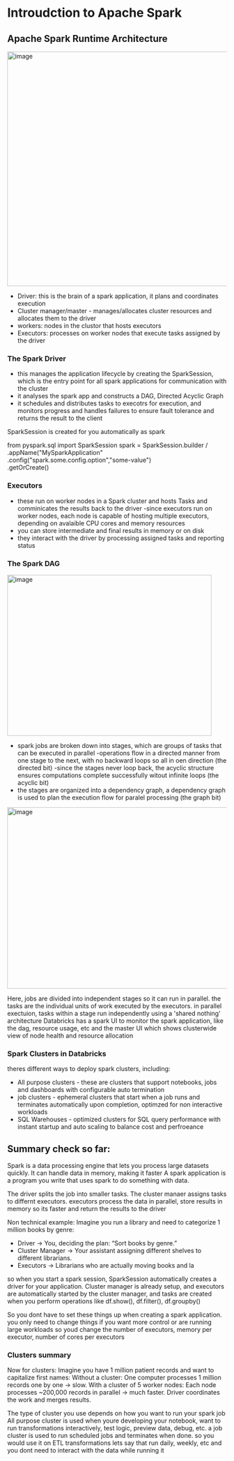# Introudction to Apache Spark

## Apache Spark Runtime Architecture
<img width="902" height="538" alt="image" src="https://github.com/user-attachments/assets/13dca747-0afe-4aba-a579-16a8392d097e" />

- Driver: this is the brain of a spark application, it plans and coordinates execution
- Cluster manager/master - manages/allocates cluster resources and allocates them to the driver
- workers: nodes in the clustor that hosts executors
- Executors: processes on worker nodes that execute tasks assigned by the driver 

### The Spark Driver
- this manages the application lifecycle by creating the SparkSession, which is the entry point for all spark applications for communication with the cluster
- it analyses the spark app and constructs a DAG, Directed Acyclic Graph
- it schedules and distributes tasks to execotrs for execution, and monitors progress and handles failures to ensure fault tolerance and returns the result to the client

SparkSession is created for you automatically as spark

from pyspark.sql import SparkSession
spark = SparkSession.builder / 
  .appName("MySparkApplication"\
  .config("spark.some.config.option","some-value")\
  .getOrCreate()

  ### Executors
  - these run on worker nodes in a Spark cluster and hosts Tasks and comminicates the results back to the driver
  -since executors run on worker nodes, each node is capable of hosting multiple executors, depending on avalaible CPU cores and memory resources
  - you can store intermediate and final results in memory or on disk
  - they interact with the driver by processing assigned tasks and reporting status 

  ### The Spark DAG
  <img width="469" height="369" alt="image" src="https://github.com/user-attachments/assets/33426c93-25df-49f2-b601-d066b1c748ed" />

  - spark jobs are broken down into stages, which are groups of tasks that can be executed in parallel
  -operations flow in a directed manner from one stage to the next, with no backward loops so all in oen direction (the directed bit)
  -since the stages never loop back, the acyclic structure ensures computations complete successfully witout infinite loops (the acyclic bit)
  - the stages are organized into a dependency graph, a dependency graph is used to plan the execution flow for paralel processing (the graph bit)

<img width="839" height="416" alt="image" src="https://github.com/user-attachments/assets/2da685de-3051-4dcb-95aa-4e7886326221" />

Here, jobs are divided into independent stages so it can run in parallel. the tasks are the individual units of work executed by the executors. in parallel exectuion, tasks within a stage run independently using a 'shared nothing' architecture
Databricks has a spark UI to monitor the spark application, like the dag, resource usage, etc and the master UI which shows clusterwide view of node health and resource allocation

### Spark Clusters in Databricks
theres different ways to deploy spark clusters, including:
- All purpose clusters - these are clusters that support notebooks, jobs and dashboards with configurable auto termination
- job clusters - ephemeral clusters that start when a job runs and terminates automatically upon completion, optimzed for non interactive workloads
- SQL Warehouses - optimized clusters for SQL query performance with instant startup and auto scaling to balance cost and perfroeance 


## Summary check so far:
Spark is a data processing engine that lets you process large datasets quickly. It can handle data in memory, making it faster
A spark application is a program you write that uses spark to do something with data. 

The driver splits the job into smaller tasks. The cluster manaer assigns tasks to differnt executors. executors process the data in parallel, store results in memory so its faster and return the results to the driver

Non technical example:
Imagine you run a library and need to categorize 1 million books by genre:
- Driver → You, deciding the plan: “Sort books by genre.”
- Cluster Manager → Your assistant assigning different shelves to different librarians.
- Executors → Librarians who are actually moving books and la

so when you start a spark session, SparkSession automatically creates a driver for your application. Cluster manager is already setup, and executors are automatically started by the cluster manager, and tasks are created when you perform operations like df.show(), df.filter(), df.groupby()

So you dont have to set these things up when creating a spark application. you only need to change things if you want more control or are running large workloads so youd change the number of executors, memory per executor, number of cores per executors

### Clusters summary

Now for clusters: Imagine you have 1 million patient records and want to capitalize first names:
Without a cluster: One computer processes 1 million records one by one → slow.
With a cluster of 5 worker nodes:
Each node processes ~200,000 records in parallel → much faster.
Driver coordinates the work and merges results.

The type of cluster you use depends on how you want to run your spark job
All purpose cluster is used when youre developing your notebook, want to run transformations interactively, test logic, preview data, debug, etc.  a job cluster is used to run scheduled jobs and terminates when done. so you would use it on ETL transformations lets say that run daily, weekly, etc and you dont need to interact with the data while running it 
